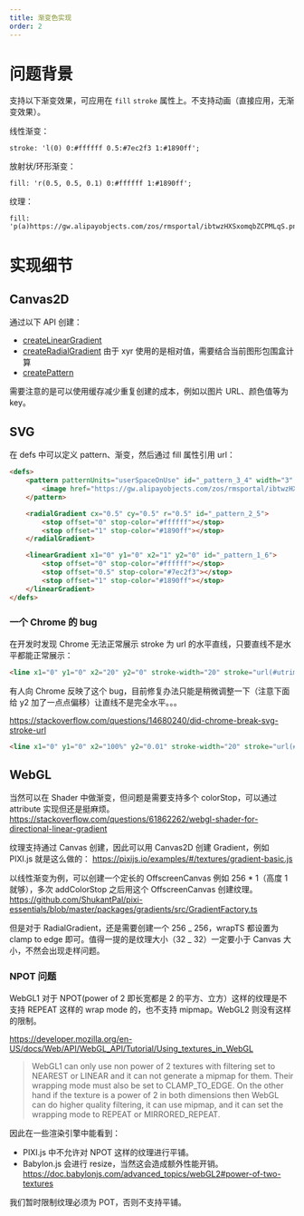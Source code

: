 ```yaml
---
title: 渐变色实现
order: 2
---
```


# 问题背景

支持以下渐变效果，可应用在 `fill` `stroke` 属性上。不支持动画（直接应用，无渐变效果）。

线性渐变：

```
stroke: 'l(0) 0:#ffffff 0.5:#7ec2f3 1:#1890ff';
```

放射状/环形渐变：

```
fill: 'r(0.5, 0.5, 0.1) 0:#ffffff 1:#1890ff';
```

纹理：

```
fill: 'p(a)https://gw.alipayobjects.com/zos/rmsportal/ibtwzHXSxomqbZCPMLqS.png';
```

# 实现细节

## Canvas2D

通过以下 API 创建：

-   [createLinearGradient](https://developer.mozilla.org/zh-CN/docs/Web/API/CanvasRenderingContext2D/createLinearGradient)
-   [createRadialGradient](https://developer.mozilla.org/zh-CN/docs/Web/API/CanvasRenderingContext2D/createRadialGradient) 由于 xyr 使用的是相对值，需要结合当前图形包围盒计算
-   [createPattern](https://developer.mozilla.org/zh-CN/docs/Web/API/CanvasRenderingContext2D/createPattern)

需要注意的是可以使用缓存减少重复创建的成本，例如以图片 URL、颜色值等为 key。

## SVG

在 defs 中可以定义 pattern、渐变，然后通过 fill 属性引用 url：

```html
<defs>
    <pattern patternUnits="userSpaceOnUse" id="_pattern_3_4" width="3" height="3">
        <image href="https://gw.alipayobjects.com/zos/rmsportal/ibtwzHXSxomqbZCPMLqS.png"> </image>
    </pattern>

    <radialGradient cx="0.5" cy="0.5" r="0.5" id="_pattern_2_5">
        <stop offset="0" stop-color="#ffffff"></stop>
        <stop offset="1" stop-color="#1890ff"></stop>
    </radialGradient>

    <linearGradient x1="0" y1="0" x2="1" y2="0" id="_pattern_1_6">
        <stop offset="0" stop-color="#ffffff"></stop>
        <stop offset="0.5" stop-color="#7ec2f3"></stop>
        <stop offset="1" stop-color="#1890ff"></stop>
    </linearGradient>
</defs>
```

### 一个 Chrome 的 bug

在开发时发现 Chrome 无法正常展示 stroke 为 url 的水平直线，只要直线不是水平都能正常展示：

```html
<line x1="0" y1="0" x2="20" y2="0" stroke-width="20" stroke="url(#utrim)" />
```

有人向 Chrome 反映了这个 bug，目前修复办法只能是稍微调整一下（注意下面给 y2 加了一点点偏移）让直线不是完全水平。。。

https://stackoverflow.com/questions/14680240/did-chrome-break-svg-stroke-url

```html
<line x1="0" y1="0" x2="100%" y2="0.01" stroke-width="20" stroke="url(#utrim)" />
```

## WebGL

当然可以在 Shader 中做渐变，但问题是需要支持多个 colorStop，可以通过 attribute 实现但还是挺麻烦。https://stackoverflow.com/questions/61862262/webgl-shader-for-directional-linear-gradient

纹理支持通过 Canvas 创建，因此可以用 Canvas2D 创建 Gradient，例如 PIXI.js 就是这么做的： https://pixijs.io/examples/#/textures/gradient-basic.js

以线性渐变为例，可以创建一个定长的 OffscreenCanvas 例如 256 \* 1（高度 1 就够），多次 addColorStop 之后用这个 OffscreenCanvas 创建纹理。 https://github.com/ShukantPal/pixi-essentials/blob/master/packages/gradients/src/GradientFactory.ts

但是对于 RadialGradient，还是需要创建一个 256 _ 256，wrapTS 都设置为 clamp to edge 即可。值得一提的是纹理大小（32 _ 32）一定要小于 Canvas 大小，不然会出现走样问题。

### NPOT 问题

WebGL1 对于 NPOT(power of 2 即长宽都是 2 的平方、立方）这样的纹理是不支持 REPEAT 这样的 wrap mode 的，也不支持 mipmap。WebGL2 则没有这样的限制。

https://developer.mozilla.org/en-US/docs/Web/API/WebGL_API/Tutorial/Using_textures_in_WebGL

> WebGL1 can only use non power of 2 textures with filtering set to NEAREST or LINEAR and it can not generate a mipmap for them. Their wrapping mode must also be set to CLAMP_TO_EDGE. On the other hand if the texture is a power of 2 in both dimensions then WebGL can do higher quality filtering, it can use mipmap, and it can set the wrapping mode to REPEAT or MIRRORED_REPEAT.

因此在一些渲染引擎中能看到：

-   PIXI.js 中不允许对 NPOT 这样的纹理进行平铺。
-   Babylon.js 会进行 resize，当然这会造成额外性能开销。https://doc.babylonjs.com/advanced_topics/webGL2#power-of-two-textures

我们暂时限制纹理必须为 POT，否则不支持平铺。
